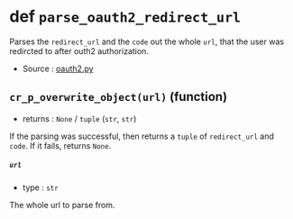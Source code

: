 # def `parse_oauth2_redirect_url`

Parses the `redirect_url` and the `code` out the whole `url`, that the user
was redircted to after outh2 authorization.

- Source : [oauth2.py](https://github.com/HuyaneMatsu/hata/blob/master/hata/oauth2.py)

## `cr_p_overwrite_object(url)` (function)

- returns : `None` / `tuple` (`str`, `str`)

If the parsing was successful, then returns a `tuple` of `redirect_url` and
`code`. If it fails, returns `None`.

##### `url`

- type : `str`

The whole url to parse from.
